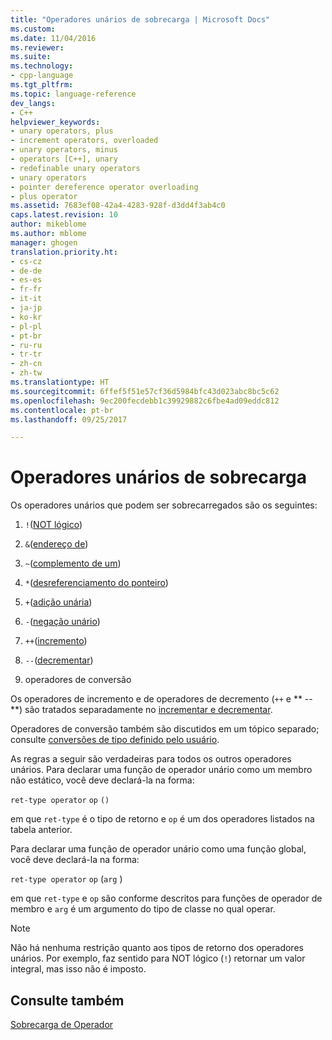 ```yaml
---
title: "Operadores unários de sobrecarga | Microsoft Docs"
ms.custom: 
ms.date: 11/04/2016
ms.reviewer: 
ms.suite: 
ms.technology:
- cpp-language
ms.tgt_pltfrm: 
ms.topic: language-reference
dev_langs:
- C++
helpviewer_keywords:
- unary operators, plus
- increment operators, overloaded
- unary operators, minus
- operators [C++], unary
- redefinable unary operators
- unary operators
- pointer dereference operator overloading
- plus operator
ms.assetid: 7683ef08-42a4-4283-928f-d3dd4f3ab4c0
caps.latest.revision: 10
author: mikeblome
ms.author: mblome
manager: ghogen
translation.priority.ht:
- cs-cz
- de-de
- es-es
- fr-fr
- it-it
- ja-jp
- ko-kr
- pl-pl
- pt-br
- ru-ru
- tr-tr
- zh-cn
- zh-tw
ms.translationtype: HT
ms.sourcegitcommit: 6ffef5f51e57cf36d5984bfc43d023abc8bc5c62
ms.openlocfilehash: 9ec200fecdebb1c39929882c6fbe4ad09eddc812
ms.contentlocale: pt-br
ms.lasthandoff: 09/25/2017

---
```

# <a name="overloading-unary-operators"></a>Operadores unários de sobrecarga
Os operadores unários que podem ser sobrecarregados são os seguintes:  
  
1.  `!`([NOT lógico](../cpp/logical-negation-operator-exclpt.md))  
  
2.  `&`([endereço de](../cpp/address-of-operator-amp.md))  
  
3.  `~`([complemento de um](../cpp/one-s-complement-operator-tilde.md))  
  
4.  `*`([desreferenciamento do ponteiro](../cpp/indirection-operator-star.md))  
  
5.  `+`([adição unária](../cpp/additive-operators-plus-and.md))  
  
6.  `-`([negação unário](../cpp/additive-operators-plus-and.md))  
  
7.  `++`([incremento](../cpp/prefix-increment-and-decrement-operators-increment-and-decrement.md))  
  
8.  `--`([decrementar](../cpp/prefix-increment-and-decrement-operators-increment-and-decrement.md))  
  
9. operadores de conversão  
  
 Os operadores de incremento e de operadores de decremento (`++` e ** -- **) são tratados separadamente no [incrementar e decrementar](../cpp/increment-and-decrement-operator-overloading-cpp.md).  
  
 Operadores de conversão também são discutidos em um tópico separado; consulte [conversões de tipo definido pelo usuário](../cpp/user-defined-type-conversions-cpp.md).  
  
 As regras a seguir são verdadeiras para todos os outros operadores unários. Para declarar uma função de operador unário como um membro não estático, você deve declará-la na forma:  
  
 `ret-type operator` `op` `()`  
  
 em que `ret-type` é o tipo de retorno e `op` é um dos operadores listados na tabela anterior.  
  
 Para declarar uma função de operador unário como uma função global, você deve declará-la na forma:  
  
 `ret-type operator` `op` (`arg` )  
  
 em que `ret-type` e `op` são conforme descritos para funções de operador de membro e `arg` é um argumento do tipo de classe no qual operar.  
  
> [!NOTE]
>  Não há nenhuma restrição quanto aos tipos de retorno dos operadores unários. Por exemplo, faz sentido para NOT lógico (`!`) retornar um valor integral, mas isso não é imposto.  
  
## <a name="see-also"></a>Consulte também  
 [Sobrecarga de Operador](../cpp/operator-overloading.md)

